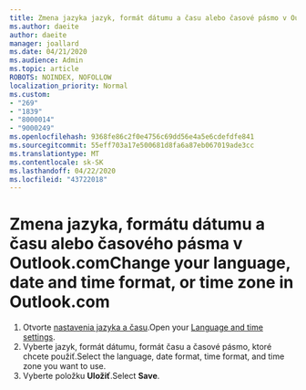 ```yaml
---
title: Zmena jazyka jazyk, formát dátumu a času alebo časové pásmo v Outlook.com
ms.author: daeite
author: daeite
manager: joallard
ms.date: 04/21/2020
ms.audience: Admin
ms.topic: article
ROBOTS: NOINDEX, NOFOLLOW
localization_priority: Normal
ms.custom:
- "269"
- "1839"
- "8000014"
- "9000249"
ms.openlocfilehash: 9368fe86c2f0e4756c69dd56e4a5e6cdefdfe841
ms.sourcegitcommit: 55eff703a17e500681d8fa6a87eb067019ade3cc
ms.translationtype: MT
ms.contentlocale: sk-SK
ms.lasthandoff: 04/22/2020
ms.locfileid: "43722018"
---
```

# <a name="change-your-language-date-and-time-format-or-time-zone-in-outlookcom"></a><span data-ttu-id="84a1a-102">Zmena jazyka, formátu dátumu a času alebo časového pásma v Outlook.com</span><span class="sxs-lookup"><span data-stu-id="84a1a-102">Change your language, date and time format, or time zone in Outlook.com</span></span>

1. <span data-ttu-id="84a1a-103">Otvorte [nastavenia jazyka a času](https://go.microsoft.com/fwlink/?linkid=2085505).</span><span class="sxs-lookup"><span data-stu-id="84a1a-103">Open your [Language and time settings](https://go.microsoft.com/fwlink/?linkid=2085505).</span></span>
1. <span data-ttu-id="84a1a-104">Vyberte jazyk, formát dátumu, formát času a časové pásmo, ktoré chcete použiť.</span><span class="sxs-lookup"><span data-stu-id="84a1a-104">Select the language, date format, time format, and time zone you want to use.</span></span>
1. <span data-ttu-id="84a1a-105">Vyberte položku **Uložiť**.</span><span class="sxs-lookup"><span data-stu-id="84a1a-105">Select **Save**.</span></span>